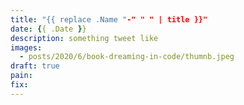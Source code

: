 ```yaml
---
title: "{{ replace .Name "-" " " | title }}"
date: {{ .Date }}
description: something tweet like
images:
  - posts/2020/6/book-dreaming-in-code/thumnb.jpeg
draft: true
pain: 
fix: 
---
```


